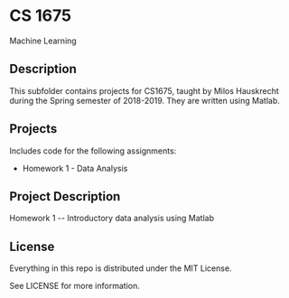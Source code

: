 # CS 1675

Machine Learning

## Description

This subfolder contains projects for CS1675, taught by Milos Hauskrecht during the Spring semester of 2018-2019. They are written using Matlab.

## Projects

Includes code for the following assignments:

*   Homework 1 - Data Analysis

## Project Description

Homework 1 -- Introductory data analysis using Matlab <br />


## License

Everything in this repo is distributed under the MIT License.

See LICENSE for more information.
